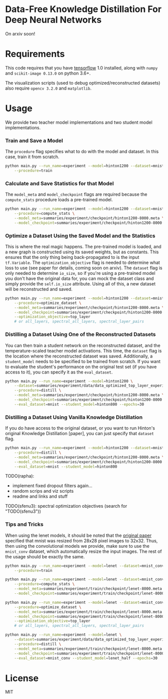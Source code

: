 # Data-Free Knowledge Distillation For Deep Neural Networks

On arxiv soon!

# Requirements

This code requires that you have [tensorflow](https://tensorflow.org) 1.0 installed, along with `numpy`
and `scikit-image 0.13.0` on python 3.6+.

The visualization scripts (used to debug optimized/reconstructed datasets) also
require `opencv 3.2.0` and `matplotlib`.

# Usage

We provide two teacher model implementations and two student model implementations.


### Train and Save a Model
The `procedure` flag specifies what to do with the model and dataset. In this
case, train it from scratch.

```bash
python main.py --run_name=experiment --model=hinton1200 --dataset=mnist \
    --procedure=train
```

### Calculate and Save Statistics for that Model
The `model_meta` and `model_checkpoint` flags are required because the
`compute_stats` procedure loads a pre-trained model.

```bash
python main.py --run_name=experiment --model=hinton1200 --dataset=mnist \
    --procedure=compute_stats \
    --model_meta=summaries/experiment/checkpoint/hinton1200-8000.meta \
    --model_checkpoint=summaries/experiment/checkpoint/hinton1200-8000
```

### Optimize a Dataset Using the Saved Model and the Statistics
This is where the real magic happens. The pre-trained model is loaded, and a
new graph is constructed using its saved weights, but as constants. This
ensures that the only thing being back-propagated to is the input
`tf.Variable`. The `optimization_objective` flag is needed to determine what
loss to use (see paper for details, coming soon on arxiv). The `dataset` flag
is only needed to determine `io_size`, so if you're using a pre-trained model
you don't have the original data for, you can mock the dataset class and simply
provide the `self.io_size` attribute. Using all of this, a new dataset will be
reconstructed and saved.

```bash
python main.py --run_name=experiment --model=hinton1200 --dataset=mnist \
    --procedure=optimize_dataset \
    --model_meta=summaries/experiment/checkpoint/hinton1200-8000.meta \
    --model_checkpoint=summaries/experiment/checkpoint/hinton1200-8000 \
    --optimization_objective=top_layer
    # or all_layers, spectral_all_layers, spectral_layer_pairs
```

### Distilling a Dataset Using One of the Reconstructed Datasets
You can then train a student network on the reconstructed dataset, and the
temperature-scaled teacher model activations. This time, the `dataset` flag is
the location where the reconstructed dataset was saved. Additionally, a
`student_model` needs to be specified to be trained from scratch. If you want
to evaluate the student's performance on the original test set (if you have
access to it), you can specify it as the `eval_dataset`.

```bash
python main.py --run_name=experiment --model=hinton1200 \
    --dataset=summaries/experiment/data/data_optimized_top_layer_experiment.npy \
    --procedure=distill \
    --model_meta=summaries/experiment/checkpoint/hinton1200-8000.meta \
    --model_checkpoint=summaries/experiment/checkpoint/hinton1200-8000 \
    --eval_dataset=mnist --student_model=hinton800 --epochs=30
```

### Distilling a Dataset Using Vanilla Knowledge Distillation
If you do have access to the original dataset, or you want to run Hinton's
original Knowledge Distillation [paper], you can just specify that `dataset`
flag.

```bash
python main.py --run_name=experiment --model=hinton1200 --dataset=mnist \
    --procedure=distill \
    --model_meta=summaries/experiment/checkpoint/hinton1200-8000.meta \
    --model_checkpoint=summaries/experiment/checkpoint/hinton1200-8000 \
    --eval_dataset=mnist --student_model=hinton800
```




TODO(rapha):
- implement fixed dropout filters again...
- random scrips and viz scripts
- readme and links and stuff

TODO(sfenu3): spectral optimization objectives
(search for "TODO(sfenu3"))


### Tips and Tricks

When using the lenet models, it should be noted that the [original paper]()
specified that mnist was resized from 28x28 pixel images to 32x32. Thus, then
using the convolutional models we provide, make sure to use the `mnist_conv`
dataset, which automatically resize the input images. The rest of the usage
should be exactly the same.

```bash
python main.py --run_name=experiment --model=lenet --dataset=mnist_conv \
    --procedure=train

python main.py --run_name=experiment --model=lenet --dataset=mnist_conv \
    --procedure=compute_stats \
    --model_meta=summaries/experiment/train/checkpoint/lenet-8000.meta \
    --model_checkpoint=summaries/experiment/train/checkpoint/lenet-8000

python main.py --run_name=experiment --model=lenet --dataset=mnist_conv \
    --procedure=optimize_dataset \
    --model_meta=summaries/experiment/train/checkpoint/lenet-8000.meta \
    --model_checkpoint=summaries/experiment/train/checkpoint/lenet-8000 \
    --optimization_objective=top_layer
    # or all_layers, spectral_all_layers, spectral_layer_pairs

python main.py --run_name=experiment --model=lenet \
    --dataset=summaries/experiment/data/data_optimized_top_layer_experiment.npy \
    --procedure=distill \
    --model_meta=summaries/experiment/train/checkpoint/lenet-8000.meta \
    --model_checkpoint=summaries/experiment/train/checkpoint/lenet-8000 \
    --eval_dataset=mnist_conv --student_model=lenet_half --epochs=30
```

# License

MIT
